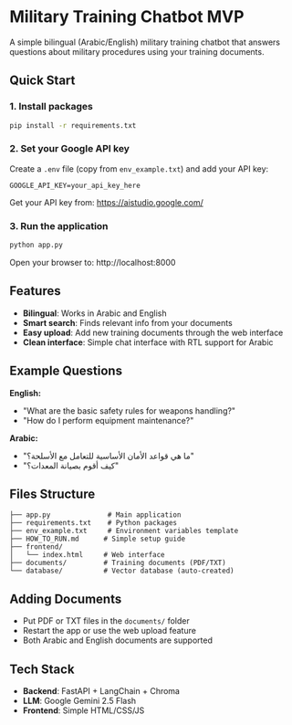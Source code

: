 # Military Training Chatbot MVP

A simple bilingual (Arabic/English) military training chatbot that answers questions about military procedures using your training documents.

## Quick Start

### 1. Install packages
```bash
pip install -r requirements.txt
```

### 2. Set your Google API key
Create a `.env` file (copy from `env_example.txt`) and add your API key:
```
GOOGLE_API_KEY=your_api_key_here
```
Get your API key from: https://aistudio.google.com/

### 3. Run the application
```bash
python app.py
```
Open your browser to: http://localhost:8000

## Features

- **Bilingual**: Works in Arabic and English
- **Smart search**: Finds relevant info from your documents  
- **Easy upload**: Add new training documents through the web interface
- **Clean interface**: Simple chat interface with RTL support for Arabic

## Example Questions

**English:**
- "What are the basic safety rules for weapons handling?"
- "How do I perform equipment maintenance?"

**Arabic:**
- "ما هي قواعد الأمان الأساسية للتعامل مع الأسلحة؟"
- "كيف أقوم بصيانة المعدات؟"

## Files Structure
```
├── app.py              # Main application
├── requirements.txt    # Python packages
├── env_example.txt     # Environment variables template
├── HOW_TO_RUN.md      # Simple setup guide
├── frontend/
│   └── index.html     # Web interface
├── documents/         # Training documents (PDF/TXT)
└── database/          # Vector database (auto-created)
```

## Adding Documents
- Put PDF or TXT files in the `documents/` folder
- Restart the app or use the web upload feature
- Both Arabic and English documents are supported

## Tech Stack
- **Backend**: FastAPI + LangChain + Chroma
- **LLM**: Google Gemini 2.5 Flash  
- **Frontend**: Simple HTML/CSS/JS
